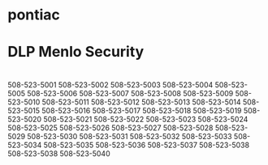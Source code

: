 # pontiac
# DLP Menlo Security
#
508-523-5001
508-523-5002
508-523-5003
508-523-5004
508-523-5005
508-523-5006
508-523-5007
508-523-5008
508-523-5009
508-523-5010
508-523-5011
508-523-5012
508-523-5013
508-523-5014
508-523-5015
508-523-5016
508-523-5017
508-523-5018
508-523-5019
508-523-5020
508-523-5021
508-523-5022
508-523-5023
508-523-5024
508-523-5025
508-523-5026
508-523-5027
508-523-5028
508-523-5029
508-523-5030
508-523-5031
508-523-5032
508-523-5033
508-523-5034
508-523-5035
508-523-5036
508-523-5037
508-523-5038
508-523-5038
508-523-5040
